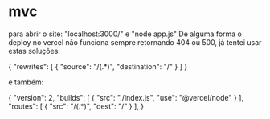 # mvc

para abrir o site: "localhost:3000/" e "node app.js"
De alguma forma o deploy no vercel não funciona sempre retornando 404 ou 500, já tentei usar estas soluções:

{
  "rewrites": [
    { "source": "/(.*)", "destination": "/" }
  ]
}

e também:

{
      "version": 2,
      "builds": [
        {
          "src": "./index.js",
          "use": "@vercel/node"
        }
      ],
      "routes": [
        {
          "src": "/(.*)",
          "dest": "/"
        }
      ],
}

